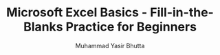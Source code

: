 ---
layout: fill-in-the-blanks
title: Microsoft Excel Basics - Fill-in-the-Blanks Practice for Beginners
description: Test your knowledge of Microsoft Excel basics with these fill-in-the-blank exercises. Learn key concepts like workbooks, worksheets, rows, columns, active cells, and Excel shortcuts. Perfect for beginners to assess and strengthen their Excel skills.
keywords: Microsoft Excel basics, Excel fill-in-the-blanks, Excel practice for beginners, Excel worksheets and workbooks, Excel shortcuts quiz, Excel fundamentals test, Excel active cell, Excel rows and columns, Excel PivotTables, Excel conditional formatting.
author: Muhammad Yasir Bhutta
difficulty:
  beginner: true
  intermediate: false
  advanced: false
topic: Basics
questions:
  - A workbook is a collection of __________.
  - A worksheet consists of __________ and __________.
  - The __________ is the intersection of a column and a row.
  - The __________ cell is the cell that is currently selected.
  - Excel allows you to perform __________, create __________, and analyze __________.
  - The shortcut key to enter the current date in Excel is __________.
  - The shortcut key to enter the current time in Excel is __________.
  - A cell reference combines the __________ letter and the __________ number.
  - Excel offers powerful features like __________ tables and __________ formatting.
  - The __________ bar displays the content of the active cell.
answers:
  - Worksheets
  - Columns and rows
  - Cell
  - Active
  - Calculations, charts, data
  - Ctrl + ;
  - Ctrl + Shift + ;
  - Column, row
  - Pivot, conditional
  - Formula
resources:
  - name: Microsoft Excel Basics
    url: https://yasirbhutta.github.io/ms-excel/docs/basics.html
---